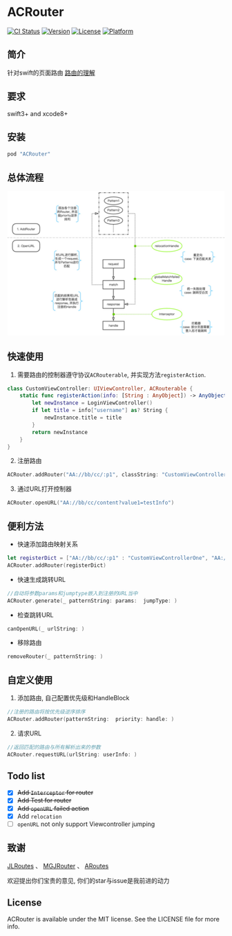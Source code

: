 # ACRouter

[![CI Status](http://img.shields.io/travis/260732891@qq.com/ACRouter.svg?style=flat)](https://travis-ci.org/260732891@qq.com/ACRouter)
[![Version](https://img.shields.io/cocoapods/v/ACRouter.svg?style=flat)](http://cocoapods.org/pods/ACRouter)
[![License](https://img.shields.io/cocoapods/l/ACRouter.svg?style=flat)](http://cocoapods.org/pods/ACRouter)
[![Platform](https://img.shields.io/cocoapods/p/ACRouter.svg?style=flat)](http://cocoapods.org/pods/ACRouter)

## 简介

针对swift的页面路由 [路由的理解](Notes.md)

## 要求

swift3+ and xcode8+

## 安装

```ruby
pod "ACRouter"
```

## 总体流程
![sdf](./Images/process.jpg)

## 快速使用

1. 需要路由的控制器遵守协议`ACRouterable`, 并实现方法`registerAction`.
``` swift
class CustomViewController: UIViewController, ACRouterable {
    static func registerAction(info: [String : AnyObject]) -> AnyObject {
        let newInstance = LoginViewController()
        if let title = info["username"] as? String {
            newInstance.title = title
        }
        return newInstance
    }
}
```
2. 注册路由
``` swift
ACRouter.addRouter("AA://bb/cc/:p1", classString: "CustomViewController")
```

3. 通过URL打开控制器
``` swift
ACRouter.openURL("AA://bb/cc/content?value1=testInfo")
```

## 便利方法
- 快速添加路由映射关系
``` swift
let registerDict = ["AA://bb/cc/:p1" : "CustomViewControllerOne", "AA://ee/ff" : "CustomViewControllerTwo"]
ACRouter.addRouter(registerDict)
```

- 快速生成跳转URL
``` swift
//自动将参数params和jumptype嵌入到注册的URL当中
ACRouter.generate(_ patternString: params:  jumpType: )
```

- 检查跳转URL
``` swift
canOpenURL(_ urlString: )
```

- 移除路由
``` swift
removeRouter(_ patternString: )
```

## 自定义使用
1. 添加路由, 自己配置优先级和HandleBlock
``` swift
//注册的路由将按优先级逆序排序
ACRouter.addRouter(patternString:  priority: handle: )
```

2. 请求URL
``` swift
//返回匹配的路由与所有解析出来的参数
ACRouter.requestURL(urlString: userInfo: )
```

## Todo list
- [X] ~~Add `Interceptor` for router~~
- [X] ~~Add Test for router~~
- [X] ~~Add `openURL` failed action~~
- [X] Add `relocation`
- [ ] `openURL` not only support Viewcontroller jumping 

## 致谢
[JLRoutes](https://github.com/joeldev/JLRoutes) 、
[MGJRouter](https://github.com/meili/MGJRouter) 、
[ARoutes]() 

欢迎提出你们宝贵的意见, 你们的star与issue是我前进的动力


## License

ACRouter is available under the MIT license. See the LICENSE file for more info.
